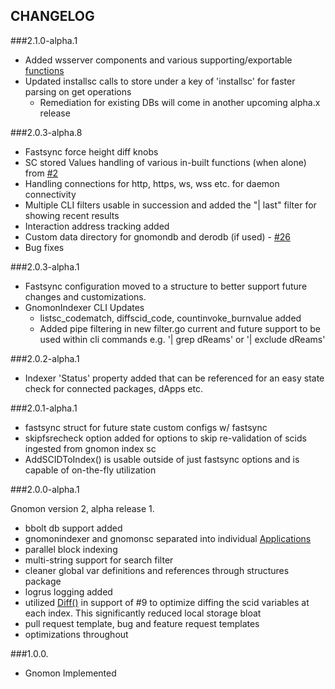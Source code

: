 ## CHANGELOG

###2.1.0-alpha.1

* Added wsserver components and various supporting/exportable [functions](./websocket/README.md)
* Updated installsc calls to store under a key of 'installsc' for faster parsing on get operations
  * Remediation for existing DBs will come in another upcoming alpha.x release

###2.0.3-alpha.8

* Fastsync force height diff knobs
* SC stored Values handling of various in-built functions (when alone) from [#2](https://github.com/civilware/Gnomon/issues/2)
* Handling connections for http, https, ws, wss etc. for daemon connectivity
* Multiple CLI filters usable in succession and added the "| last" filter for showing recent results
* Interaction address tracking added
* Custom data directory for gnomondb and derodb (if used) - [#26](https://github.com/civilware/Gnomon/pull/26)
* Bug fixes

###2.0.3-alpha.1

* Fastsync configuration moved to a structure to better support future changes and customizations.
* GnomonIndexer CLI Updates
    * listsc_codematch, diffscid_code, countinvoke_burnvalue added
    * Added pipe filtering in new filter.go current and future support to be used within cli commands e.g. '| grep dReams' or '| exclude dReams'

###2.0.2-alpha.1

* Indexer 'Status' property added that can be referenced for an easy state check for connected packages, dApps etc.

###2.0.1-alpha.1

* fastsync struct for future state custom configs w/ fastsync
* skipfsrecheck option added for options to skip re-validation of scids ingested from gnomon index sc
* AddSCIDToIndex() is usable outside of just fastsync options and is capable of on-the-fly utilization

###2.0.0-alpha.1

Gnomon version 2, alpha release 1.

* bbolt db support added
* gnomonindexer and gnomonsc separated into individual [Applications](https://github.com/civilware/Gnomon/tree/main/cmd)
* parallel block indexing
* multi-string support for search filter
* cleaner global var definitions and references through structures package
* logrus logging added
* utilized [Diff()](https://github.com/deroproject/graviton/blob/master/diff_tree.go#L26) in support of #9 to optimize diffing the scid variables at each index. This significantly reduced local storage bloat
* pull request template, bug and feature request templates
* optimizations throughout

###1.0.0.

* Gnomon Implemented